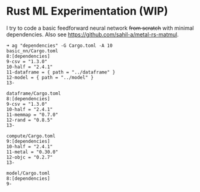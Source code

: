 # Rust ML Experimentation (WIP)

I try to code a basic feedforward neural network ~~from scratch~~ with minimal dependencies. Also see https://github.com/sahil-a/metal-rs-matmul.

```
➜ ag "dependencies" -G Cargo.toml -A 10
basic_nn/Cargo.toml
8:[dependencies]
9-csv = "1.3.0"
10-half = "2.4.1"
11-dataframe = { path = "../dataframe" }
12-model = { path = "../model" }
13-

dataframe/Cargo.toml
8:[dependencies]
9-csv = "1.3.0"
10-half = "2.4.1"
11-memmap = "0.7.0"
12-rand = "0.8.5"
13-

compute/Cargo.toml
9:[dependencies]
10-half = "2.4.1"
11-metal = "0.30.0"
12-objc = "0.2.7"
13-

model/Cargo.toml
8:[dependencies]
9-
```
